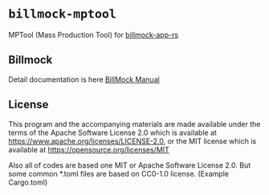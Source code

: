 <!--
SPDX-FileCopyrightText: © 2023 Jinwoo Park (pmnxis@gmail.com)

SPDX-License-Identifier: MIT OR Apache-2.0
-->

# `billmock-mptool`

MPTool (Mass Production Tool) for [billmock-app-rs](https://github.com/pmnxis/billmock-app-rs)

## Billmock
Detail documentation is here [BillMock Manual](https://billmock.pmnxis.net/)

## License
This program and the accompanying materials are made available under the terms
of the Apache Software License 2.0 which is available at
https://www.apache.org/licenses/LICENSE-2.0, or the MIT license which is 
available at https://opensource.org/licenses/MIT

Also all of codes are based one MIT or Apache Software License 2.0. But some common *.toml files are based on CC0-1.0 license. (Example Cargo.toml)
